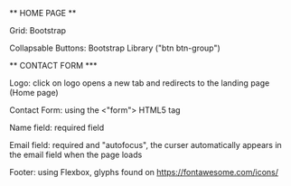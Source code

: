 ** HOME PAGE **

Grid: Bootstrap

Collapsable Buttons: Bootstrap Library ("btn btn-group")



** CONTACT FORM ***

Logo: click on logo opens a new tab and redirects to the landing page (Home page)

Contact Form: using the <"form"> HTML5 tag

Name field: required field

Email field: required and "autofocus", the curser automatically appears in the email field when the page loads 

Footer: using Flexbox, glyphs found on https://fontawesome.com/icons/